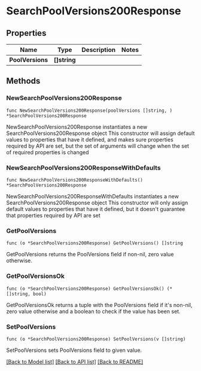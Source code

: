 # SearchPoolVersions200Response

## Properties

Name | Type | Description | Notes
------------ | ------------- | ------------- | -------------
**PoolVersions** | **[]string** |  | 

## Methods

### NewSearchPoolVersions200Response

`func NewSearchPoolVersions200Response(poolVersions []string, ) *SearchPoolVersions200Response`

NewSearchPoolVersions200Response instantiates a new SearchPoolVersions200Response object
This constructor will assign default values to properties that have it defined,
and makes sure properties required by API are set, but the set of arguments
will change when the set of required properties is changed

### NewSearchPoolVersions200ResponseWithDefaults

`func NewSearchPoolVersions200ResponseWithDefaults() *SearchPoolVersions200Response`

NewSearchPoolVersions200ResponseWithDefaults instantiates a new SearchPoolVersions200Response object
This constructor will only assign default values to properties that have it defined,
but it doesn't guarantee that properties required by API are set

### GetPoolVersions

`func (o *SearchPoolVersions200Response) GetPoolVersions() []string`

GetPoolVersions returns the PoolVersions field if non-nil, zero value otherwise.

### GetPoolVersionsOk

`func (o *SearchPoolVersions200Response) GetPoolVersionsOk() (*[]string, bool)`

GetPoolVersionsOk returns a tuple with the PoolVersions field if it's non-nil, zero value otherwise
and a boolean to check if the value has been set.

### SetPoolVersions

`func (o *SearchPoolVersions200Response) SetPoolVersions(v []string)`

SetPoolVersions sets PoolVersions field to given value.



[[Back to Model list]](../README.md#documentation-for-models) [[Back to API list]](../README.md#documentation-for-api-endpoints) [[Back to README]](../README.md)


